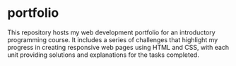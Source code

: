 # portfolio
This repository hosts my web development portfolio for an introductory programming course. It includes a series of challenges that highlight my progress in creating responsive web pages using HTML and CSS, with each unit providing solutions and explanations for the tasks completed.
